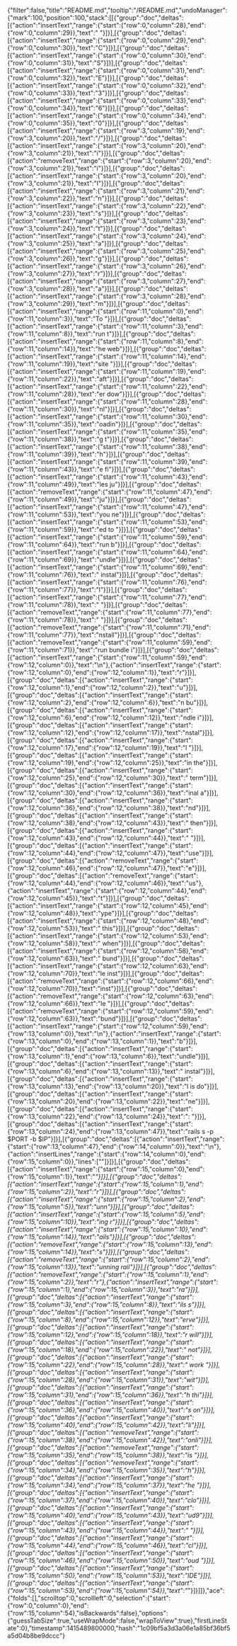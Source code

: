 {"filter":false,"title":"README.md","tooltip":"/README.md","undoManager":{"mark":100,"position":100,"stack":[[{"group":"doc","deltas":[{"action":"insertText","range":{"start":{"row":0,"column":28},"end":{"row":0,"column":29}},"text":" "}]}],[{"group":"doc","deltas":[{"action":"insertText","range":{"start":{"row":0,"column":29},"end":{"row":0,"column":30}},"text":"C"}]}],[{"group":"doc","deltas":[{"action":"insertText","range":{"start":{"row":0,"column":30},"end":{"row":0,"column":31}},"text":"S"}]}],[{"group":"doc","deltas":[{"action":"insertText","range":{"start":{"row":0,"column":31},"end":{"row":0,"column":32}},"text":"E"}]}],[{"group":"doc","deltas":[{"action":"insertText","range":{"start":{"row":0,"column":32},"end":{"row":0,"column":33}},"text":"3"}]}],[{"group":"doc","deltas":[{"action":"insertText","range":{"start":{"row":0,"column":33},"end":{"row":0,"column":34}},"text":"6"}]}],[{"group":"doc","deltas":[{"action":"insertText","range":{"start":{"row":0,"column":34},"end":{"row":0,"column":35}},"text":"0"}]}],[{"group":"doc","deltas":[{"action":"insertText","range":{"start":{"row":3,"column":19},"end":{"row":3,"column":20}},"text":"/"}]}],[{"group":"doc","deltas":[{"action":"insertText","range":{"start":{"row":3,"column":20},"end":{"row":3,"column":21}},"text":"i"}]}],[{"group":"doc","deltas":[{"action":"removeText","range":{"start":{"row":3,"column":20},"end":{"row":3,"column":21}},"text":"i"}]}],[{"group":"doc","deltas":[{"action":"insertText","range":{"start":{"row":3,"column":20},"end":{"row":3,"column":21}},"text":"I"}]}],[{"group":"doc","deltas":[{"action":"insertText","range":{"start":{"row":3,"column":21},"end":{"row":3,"column":22}},"text":"n"}]}],[{"group":"doc","deltas":[{"action":"insertText","range":{"start":{"row":3,"column":22},"end":{"row":3,"column":23}},"text":"s"}]}],[{"group":"doc","deltas":[{"action":"insertText","range":{"start":{"row":3,"column":23},"end":{"row":3,"column":24}},"text":"t"}]}],[{"group":"doc","deltas":[{"action":"insertText","range":{"start":{"row":3,"column":24},"end":{"row":3,"column":25}},"text":"a"}]}],[{"group":"doc","deltas":[{"action":"insertText","range":{"start":{"row":3,"column":25},"end":{"row":3,"column":26}},"text":"g"}]}],[{"group":"doc","deltas":[{"action":"insertText","range":{"start":{"row":3,"column":26},"end":{"row":3,"column":27}},"text":"r"}]}],[{"group":"doc","deltas":[{"action":"insertText","range":{"start":{"row":3,"column":27},"end":{"row":3,"column":28}},"text":"a"}]}],[{"group":"doc","deltas":[{"action":"insertText","range":{"start":{"row":3,"column":28},"end":{"row":3,"column":29}},"text":"m"}]}],[{"group":"doc","deltas":[{"action":"insertText","range":{"start":{"row":11,"column":0},"end":{"row":11,"column":3}},"text":"To "}]}],[{"group":"doc","deltas":[{"action":"insertText","range":{"start":{"row":11,"column":3},"end":{"row":11,"column":8}},"text":"run t"}]}],[{"group":"doc","deltas":[{"action":"insertText","range":{"start":{"row":11,"column":8},"end":{"row":11,"column":14}},"text":"he web"}]}],[{"group":"doc","deltas":[{"action":"insertText","range":{"start":{"row":11,"column":14},"end":{"row":11,"column":19}},"text":"site "}]}],[{"group":"doc","deltas":[{"action":"insertText","range":{"start":{"row":11,"column":19},"end":{"row":11,"column":22}},"text":"aft"}]}],[{"group":"doc","deltas":[{"action":"insertText","range":{"start":{"row":11,"column":22},"end":{"row":11,"column":28}},"text":"er dow"}]}],[{"group":"doc","deltas":[{"action":"insertText","range":{"start":{"row":11,"column":28},"end":{"row":11,"column":30}},"text":"nl"}]}],[{"group":"doc","deltas":[{"action":"insertText","range":{"start":{"row":11,"column":30},"end":{"row":11,"column":35}},"text":"oadin"}]}],[{"group":"doc","deltas":[{"action":"insertText","range":{"start":{"row":11,"column":35},"end":{"row":11,"column":38}},"text":"g t"}]}],[{"group":"doc","deltas":[{"action":"insertText","range":{"start":{"row":11,"column":38},"end":{"row":11,"column":39}},"text":"h"}]}],[{"group":"doc","deltas":[{"action":"insertText","range":{"start":{"row":11,"column":39},"end":{"row":11,"column":43}},"text":"e fi"}]}],[{"group":"doc","deltas":[{"action":"insertText","range":{"start":{"row":11,"column":43},"end":{"row":11,"column":49}},"text":"les ju"}]}],[{"group":"doc","deltas":[{"action":"removeText","range":{"start":{"row":11,"column":47},"end":{"row":11,"column":49}},"text":"ju"}]}],[{"group":"doc","deltas":[{"action":"insertText","range":{"start":{"row":11,"column":47},"end":{"row":11,"column":53}},"text":"you ne"}]}],[{"group":"doc","deltas":[{"action":"insertText","range":{"start":{"row":11,"column":53},"end":{"row":11,"column":59}},"text":"ed to "}]}],[{"group":"doc","deltas":[{"action":"insertText","range":{"start":{"row":11,"column":59},"end":{"row":11,"column":64}},"text":"run b"}]}],[{"group":"doc","deltas":[{"action":"insertText","range":{"start":{"row":11,"column":64},"end":{"row":11,"column":69}},"text":"undle"}]}],[{"group":"doc","deltas":[{"action":"insertText","range":{"start":{"row":11,"column":69},"end":{"row":11,"column":76}},"text":" instal"}]}],[{"group":"doc","deltas":[{"action":"insertText","range":{"start":{"row":11,"column":76},"end":{"row":11,"column":77}},"text":"l"}]}],[{"group":"doc","deltas":[{"action":"insertText","range":{"start":{"row":11,"column":77},"end":{"row":11,"column":78}},"text":" "}]}],[{"group":"doc","deltas":[{"action":"removeText","range":{"start":{"row":11,"column":77},"end":{"row":11,"column":78}},"text":" "}]}],[{"group":"doc","deltas":[{"action":"removeText","range":{"start":{"row":11,"column":71},"end":{"row":11,"column":77}},"text":"nstall"}]}],[{"group":"doc","deltas":[{"action":"removeText","range":{"start":{"row":11,"column":59},"end":{"row":11,"column":71}},"text":"run bundle i"}]}],[{"group":"doc","deltas":[{"action":"insertText","range":{"start":{"row":11,"column":59},"end":{"row":12,"column":0}},"text":"\n"},{"action":"insertText","range":{"start":{"row":12,"column":0},"end":{"row":12,"column":1}},"text":"r"}]}],[{"group":"doc","deltas":[{"action":"insertText","range":{"start":{"row":12,"column":1},"end":{"row":12,"column":2}},"text":"u"}]}],[{"group":"doc","deltas":[{"action":"insertText","range":{"start":{"row":12,"column":2},"end":{"row":12,"column":6}},"text":"n bu"}]}],[{"group":"doc","deltas":[{"action":"insertText","range":{"start":{"row":12,"column":6},"end":{"row":12,"column":12}},"text":"ndle i"}]}],[{"group":"doc","deltas":[{"action":"insertText","range":{"start":{"row":12,"column":12},"end":{"row":12,"column":17}},"text":"nstal"}]}],[{"group":"doc","deltas":[{"action":"insertText","range":{"start":{"row":12,"column":17},"end":{"row":12,"column":19}},"text":"l "}]}],[{"group":"doc","deltas":[{"action":"insertText","range":{"start":{"row":12,"column":19},"end":{"row":12,"column":25}},"text":"in the"}]}],[{"group":"doc","deltas":[{"action":"insertText","range":{"start":{"row":12,"column":25},"end":{"row":12,"column":30}},"text":" term"}]}],[{"group":"doc","deltas":[{"action":"insertText","range":{"start":{"row":12,"column":30},"end":{"row":12,"column":36}},"text":"inal a"}]}],[{"group":"doc","deltas":[{"action":"insertText","range":{"start":{"row":12,"column":36},"end":{"row":12,"column":38}},"text":"nd"}]}],[{"group":"doc","deltas":[{"action":"insertText","range":{"start":{"row":12,"column":38},"end":{"row":12,"column":43}},"text":" then"}]}],[{"group":"doc","deltas":[{"action":"insertText","range":{"start":{"row":12,"column":43},"end":{"row":12,"column":44}},"text":" "}]}],[{"group":"doc","deltas":[{"action":"insertText","range":{"start":{"row":12,"column":44},"end":{"row":12,"column":47}},"text":"use"}]}],[{"group":"doc","deltas":[{"action":"removeText","range":{"start":{"row":12,"column":46},"end":{"row":12,"column":47}},"text":"e"}]}],[{"group":"doc","deltas":[{"action":"removeText","range":{"start":{"row":12,"column":44},"end":{"row":12,"column":46}},"text":"us"},{"action":"insertText","range":{"start":{"row":12,"column":44},"end":{"row":12,"column":45}},"text":"t"}]}],[{"group":"doc","deltas":[{"action":"insertText","range":{"start":{"row":12,"column":45},"end":{"row":12,"column":48}},"text":"ype"}]}],[{"group":"doc","deltas":[{"action":"insertText","range":{"start":{"row":12,"column":48},"end":{"row":12,"column":53}},"text":" this"}]}],[{"group":"doc","deltas":[{"action":"insertText","range":{"start":{"row":12,"column":53},"end":{"row":12,"column":58}},"text":" when"}]}],[{"group":"doc","deltas":[{"action":"insertText","range":{"start":{"row":12,"column":58},"end":{"row":12,"column":63}},"text":" bund"}]}],[{"group":"doc","deltas":[{"action":"insertText","range":{"start":{"row":12,"column":63},"end":{"row":12,"column":70}},"text":"le inst"}]}],[{"group":"doc","deltas":[{"action":"removeText","range":{"start":{"row":12,"column":66},"end":{"row":12,"column":70}},"text":"inst"}]}],[{"group":"doc","deltas":[{"action":"removeText","range":{"start":{"row":12,"column":63},"end":{"row":12,"column":66}},"text":"le "}]}],[{"group":"doc","deltas":[{"action":"removeText","range":{"start":{"row":12,"column":59},"end":{"row":12,"column":63}},"text":"bund"}]}],[{"group":"doc","deltas":[{"action":"insertText","range":{"start":{"row":12,"column":59},"end":{"row":13,"column":0}},"text":"\n"},{"action":"insertText","range":{"start":{"row":13,"column":0},"end":{"row":13,"column":1}},"text":"b"}]}],[{"group":"doc","deltas":[{"action":"insertText","range":{"start":{"row":13,"column":1},"end":{"row":13,"column":6}},"text":"undle"}]}],[{"group":"doc","deltas":[{"action":"insertText","range":{"start":{"row":13,"column":6},"end":{"row":13,"column":13}},"text":" instal"}]}],[{"group":"doc","deltas":[{"action":"insertText","range":{"start":{"row":13,"column":13},"end":{"row":13,"column":20}},"text":"l is do"}]}],[{"group":"doc","deltas":[{"action":"insertText","range":{"start":{"row":13,"column":20},"end":{"row":13,"column":22}},"text":"ne"}]}],[{"group":"doc","deltas":[{"action":"insertText","range":{"start":{"row":13,"column":22},"end":{"row":13,"column":24}},"text":": "}]}],[{"group":"doc","deltas":[{"action":"insertText","range":{"start":{"row":13,"column":24},"end":{"row":13,"column":47}},"text":"rails s -p $PORT -b $IP"}]}],[{"group":"doc","deltas":[{"action":"insertText","range":{"start":{"row":13,"column":47},"end":{"row":14,"column":0}},"text":"\n"},{"action":"insertLines","range":{"start":{"row":14,"column":0},"end":{"row":15,"column":0}},"lines":[""]}]}],[{"group":"doc","deltas":[{"action":"insertText","range":{"start":{"row":15,"column":0},"end":{"row":15,"column":1}},"text":"*"}]}],[{"group":"doc","deltas":[{"action":"insertText","range":{"start":{"row":15,"column":1},"end":{"row":15,"column":2}},"text":"r"}]}],[{"group":"doc","deltas":[{"action":"insertText","range":{"start":{"row":15,"column":2},"end":{"row":15,"column":5}},"text":"unn"}]}],[{"group":"doc","deltas":[{"action":"insertText","range":{"start":{"row":15,"column":5},"end":{"row":15,"column":10}},"text":"ing r"}]}],[{"group":"doc","deltas":[{"action":"insertText","range":{"start":{"row":15,"column":10},"end":{"row":15,"column":14}},"text":"ails"}]}],[{"group":"doc","deltas":[{"action":"removeText","range":{"start":{"row":15,"column":13},"end":{"row":15,"column":14}},"text":"s"}]}],[{"group":"doc","deltas":[{"action":"removeText","range":{"start":{"row":15,"column":2},"end":{"row":15,"column":13}},"text":"unning rail"}]}],[{"group":"doc","deltas":[{"action":"removeText","range":{"start":{"row":15,"column":1},"end":{"row":15,"column":2}},"text":"r"},{"action":"insertText","range":{"start":{"row":15,"column":1},"end":{"row":15,"column":3}},"text":"ra"}]}],[{"group":"doc","deltas":[{"action":"insertText","range":{"start":{"row":15,"column":3},"end":{"row":15,"column":8}},"text":"ils s"}]}],[{"group":"doc","deltas":[{"action":"insertText","range":{"start":{"row":15,"column":8},"end":{"row":15,"column":12}},"text":"erve"}]}],[{"group":"doc","deltas":[{"action":"insertText","range":{"start":{"row":15,"column":12},"end":{"row":15,"column":18}},"text":"r will"}]}],[{"group":"doc","deltas":[{"action":"insertText","range":{"start":{"row":15,"column":18},"end":{"row":15,"column":22}},"text":" not"}]}],[{"group":"doc","deltas":[{"action":"insertText","range":{"start":{"row":15,"column":22},"end":{"row":15,"column":28}},"text":" work "}]}],[{"group":"doc","deltas":[{"action":"insertText","range":{"start":{"row":15,"column":28},"end":{"row":15,"column":31}},"text":"wit"}]}],[{"group":"doc","deltas":[{"action":"insertText","range":{"start":{"row":15,"column":31},"end":{"row":15,"column":36}},"text":"h thi"}]}],[{"group":"doc","deltas":[{"action":"insertText","range":{"start":{"row":15,"column":36},"end":{"row":15,"column":40}},"text":"s on"}]}],[{"group":"doc","deltas":[{"action":"insertText","range":{"start":{"row":15,"column":40},"end":{"row":15,"column":42}},"text":"li"}]}],[{"group":"doc","deltas":[{"action":"removeText","range":{"start":{"row":15,"column":38},"end":{"row":15,"column":42}},"text":"onli"}]}],[{"group":"doc","deltas":[{"action":"removeText","range":{"start":{"row":15,"column":35},"end":{"row":15,"column":38}},"text":"is "}]}],[{"group":"doc","deltas":[{"action":"removeText","range":{"start":{"row":15,"column":34},"end":{"row":15,"column":35}},"text":"h"}]}],[{"group":"doc","deltas":[{"action":"insertText","range":{"start":{"row":15,"column":34},"end":{"row":15,"column":37}},"text":"he "}]}],[{"group":"doc","deltas":[{"action":"insertText","range":{"start":{"row":15,"column":37},"end":{"row":15,"column":40}},"text":"clo"}]}],[{"group":"doc","deltas":[{"action":"insertText","range":{"start":{"row":15,"column":40},"end":{"row":15,"column":43}},"text":"ud9"}]}],[{"group":"doc","deltas":[{"action":"insertText","range":{"start":{"row":15,"column":43},"end":{"row":15,"column":44}},"text":" "}]}],[{"group":"doc","deltas":[{"action":"insertText","range":{"start":{"row":15,"column":44},"end":{"row":15,"column":46}},"text":"cl"}]}],[{"group":"doc","deltas":[{"action":"insertText","range":{"start":{"row":15,"column":46},"end":{"row":15,"column":50}},"text":"oud "}]}],[{"group":"doc","deltas":[{"action":"insertText","range":{"start":{"row":15,"column":50},"end":{"row":15,"column":53}},"text":"IDE"}]}],[{"group":"doc","deltas":[{"action":"insertText","range":{"start":{"row":15,"column":53},"end":{"row":15,"column":54}},"text":"*"}]}]]},"ace":{"folds":[],"scrolltop":0,"scrollleft":0,"selection":{"start":{"row":0,"column":0},"end":{"row":15,"column":54},"isBackwards":false},"options":{"guessTabSize":true,"useWrapMode":false,"wrapToView":true},"firstLineState":0},"timestamp":1415489800000,"hash":"1c09bf5a3d3a06e1a85bf36bf5a5d04b8be9dccc"}